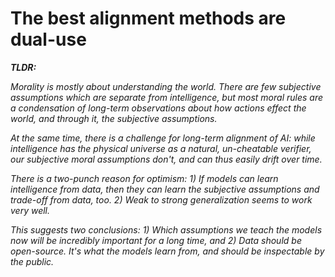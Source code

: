 # The best alignment methods are dual-use

***TLDR:***

*Morality is mostly about understanding the world. There are few subjective assumptions which are separate from intelligence, but most moral rules are a condensation of long-term observations about how actions effect the world, and through it, the subjective assumptions.*

*At the same time, there is a challenge for long-term alignment of AI: while intelligence has the physical universe as a natural, un-cheatable verifier, our subjective moral assumptions don't, and can thus easily drift over time.*

*There is a two-punch reason for optimism: 1) If models can learn intelligence from data, then they can learn the subjective assumptions and trade-off from data, too. 2) Weak to strong generalization seems to work very well.*

*This suggests two conclusions: 1) Which assumptions we teach the models now will be incredibly important for a long time, and 2) Data should be open-source. It's what the models learn from, and should be inspectable by the public.*
